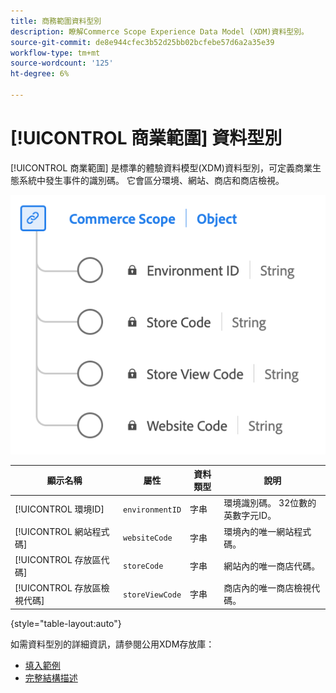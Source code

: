 ```yaml
---
title: 商務範圍資料型別
description: 瞭解Commerce Scope Experience Data Model (XDM)資料型別。
source-git-commit: de8e944cfec3b52d25bb02bcfebe57d6a2a35e39
workflow-type: tm+mt
source-wordcount: '125'
ht-degree: 6%

---
```


# [!UICONTROL 商業範圍] 資料型別

[!UICONTROL 商業範圍] 是標準的體驗資料模型(XDM)資料型別，可定義商業生態系統中發生事件的識別碼。 它會區分環境、網站、商店和商店檢視。

![商務範圍資料型別的圖表。](../images/data-types/commerce-scope.png)

| 顯示名稱 | 屬性 | 資料類型 | 說明 |
|---------------------------------|-------------------|-----------|-------------------------------------------------------|
| [!UICONTROL 環境ID] | `environmentID` | 字串 | 環境識別碼。 32位數的英數字元ID。 |
| [!UICONTROL 網站程式碼] | `websiteCode` | 字串 | 環境內的唯一網站程式碼。 |
| [!UICONTROL 存放區代碼] | `storeCode` | 字串 | 網站內的唯一商店代碼。 |
| [!UICONTROL 存放區檢視代碼] | `storeViewCode` | 字串 | 商店內的唯一商店檢視代碼。 |

{style="table-layout:auto"}

如需資料型別的詳細資訊，請參閱公用XDM存放庫：

* [填入範例](https://github.com/adobe/xdm/blob/master/components/datatypes/commercescope.example.1.json)
* [完整結構描述](https://github.com/adobe/xdm/blob/master/components/datatypes/commercescope.schema.json)
